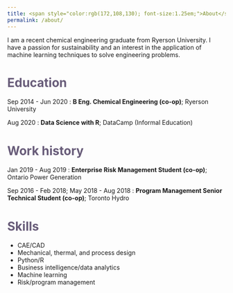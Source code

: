 ```yaml
---
title: <span style="color:rgb(172,108,130); font-size:1.25em;">About</span>
permalink: /about/
---
```

I am a recent chemical engineering graduate from Ryerson University. I have a passion for sustainability and an interest in the application of machine learning techniques to solve engineering problems.

# <span style="color:rgb(104,92,121);">Education</span>
Sep 2014 - Jun 2020
:   **B Eng. Chemical Engineering (co-op)**; Ryerson University

Aug 2020
:   **Data Science with R**; DataCamp (Informal Education)

# <span style="color:rgb(104,92,121);">Work history</span>
Jan 2019 - Aug 2019
:   **Enterprise Risk Management Student (co-op)**; Ontario Power Generation

Sep 2016 - Feb 2018; May 2018 - Aug 2018
:   **Program Management Senior Technical Student (co-op)**; Toronto Hydro

# <span style="color:rgb(104,92,121);">Skills</span>
* CAE/CAD
* Mechanical, thermal, and process design
* Python/R
* Business intelligence/data analytics
* Machine learning
* Risk/program management
